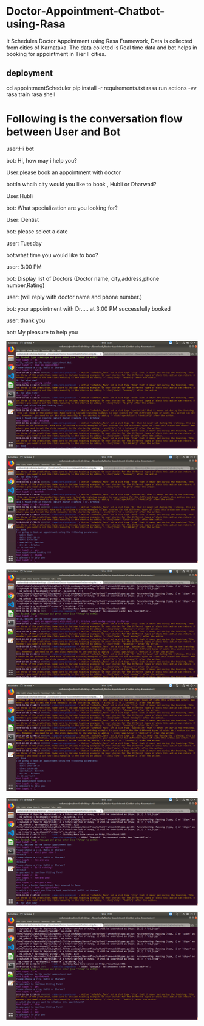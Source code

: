 # Doctor-Appointment-Chatbot-using-Rasa
It Schedules Doctor Appointment using Rasa Framework, Data is collected from cities of Karnataka.
The data colleted is Real time data and bot helps in booking for appointment in Tier II cities.

## deployment
cd appointmentScheduler
pip install -r requirements.txt
rasa run actions -vv
rasa train
rasa shell

# Following is the conversation flow between User and Bot

user:Hi bot

bot: Hi, how may i help you?

User:please book an appointment with doctor

bot:In whcih city would you like to book , Hubli or Dharwad?

User:Hubli

bot: What specialization are you looking for?

User: Dentist

bot: please select a date

user: Tuesday

bot:what time you would like to boo?

user: 3:00 PM

bot: Display list of Doctors (Doctor  name, city,address,phone number,Rating)

user: (will reply with doctor name and phone number.)

bot: your appointment with Dr..... at 3:00 PM successfully booked


user: thank you

bot: My pleasure to help you



![alt text](https://github.com/vyaswanth965/Chatbot_appointmentScheduler/blob/main/appointmentScheduler/Screenshot%20from%202019-10-16%2013-37-59.png)

![alt text](https://github.com/vyaswanth965/Chatbot_appointmentScheduler/blob/main/appointmentScheduler/Screenshot%20from%202019-10-16%2013-38-11.png)

![alt text](https://github.com/vyaswanth965/Chatbot_appointmentScheduler/blob/main/appointmentScheduler/Screenshot%20from%202019-10-16%2013-40-48.png)

![alt text](https://github.com/vyaswanth965/Chatbot_appointmentScheduler/blob/main/appointmentScheduler/Screenshot%20from%202019-10-16%2013-40-59.png)

![alt text](https://github.com/vyaswanth965/Chatbot_appointmentScheduler/blob/main/appointmentScheduler/Screenshot%20from%202019-10-16%2013-51-49.png)

![alt text](https://github.com/vyaswanth965/Chatbot_appointmentScheduler/blob/main/appointmentScheduler/Screenshot%20from%202019-10-16%2013-55-35.png)

